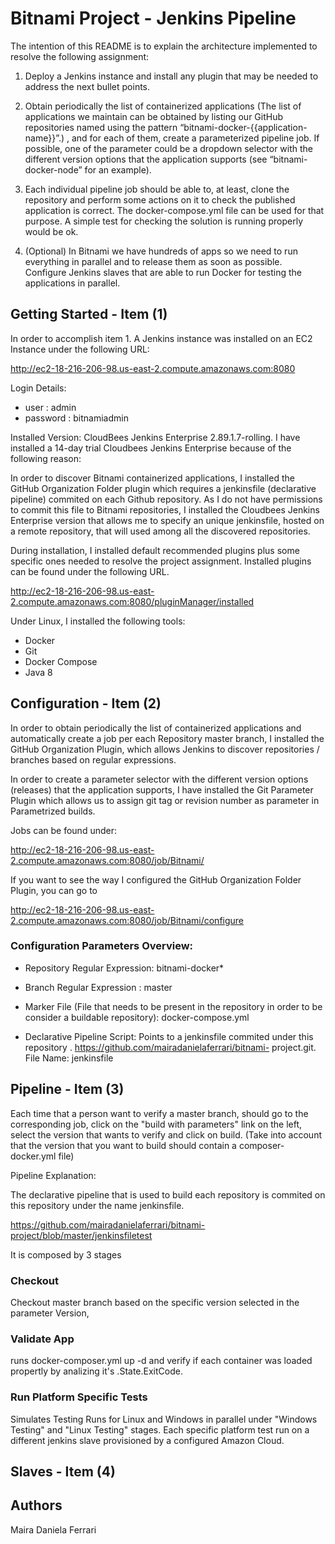 # Bitnami Project - Jenkins Pipeline

The intention of this README is to explain the architecture implemented to resolve the following assignment:

1. Deploy a Jenkins instance and install any plugin that may be needed to address the next
bullet points.

2. Obtain periodically the list of containerized applications (The list of applications we
maintain can be obtained by listing our GitHub repositories named using the pattern
“bitnami-docker-{{application-name}}”.) , and for each of them, create a
parameterized pipeline job. If possible, one of the parameter could be a dropdown
selector with the different version options that the application supports (see
“bitnami-docker-node” for an example).

3. Each individual pipeline job should be able to, at least, clone the repository and perform
some actions on it to check the published application is correct. The
docker-compose.yml file can be used for that purpose. A simple test for checking the
solution is running properly would be ok.

4. (Optional) In Bitnami we have hundreds of apps so we need to run everything in parallel
and to release them as soon as possible. Configure Jenkins slaves that are able to run
Docker for testing the applications in parallel.

## Getting Started - Item (1)

In order to accomplish item 1. A Jenkins instance was installed on an EC2 Instance under the following URL:

http://ec2-18-216-206-98.us-east-2.compute.amazonaws.com:8080

Login Details:
  - user     : admin
  - password : bitnamiadmin

Installed Version: CloudBees Jenkins Enterprise 2.89.1.7-rolling. I have installed a 14-day trial Cloudbees Jenkins Enterprise because of the following reason:

In order to discover Bitnami containerized applications, I installed the GitHub Organization Folder plugin which requires a jenkinsfile (declarative pipeline) commited on each Github repository. As I do not have permissions to commit this file to Bitnami repositories, I installed the Cloudbees Jenkins Enterprise version that allows me to specify an unique jenkinsfile, hosted on a remote repository, that will used among all the discovered repositories.

During installation, I installed default recommended plugins plus some specific ones needed to resolve the project assignment. Installed plugins can be found under the following URL.

http://ec2-18-216-206-98.us-east-2.compute.amazonaws.com:8080/pluginManager/installed

Under Linux, I installed the following tools:

- Docker
- Git
- Docker Compose
- Java 8

## Configuration - Item (2)

In order to obtain periodically the list of containerized applications and automatically create a job per each Repository master branch, I installed the GitHub Organization Plugin, which allows Jenkins to discover repositories / branches based on regular expressions.

In order to create a parameter selector with the different version options (releases) that the application supports, I have installed the Git Parameter Plugin which allows us to assign git tag or revision number as parameter in Parametrized builds.

Jobs can be found under:

http://ec2-18-216-206-98.us-east-2.compute.amazonaws.com:8080/job/Bitnami/

If you want to see the way I configured the GitHub Organization Folder Plugin, you can go to 

http://ec2-18-216-206-98.us-east-2.compute.amazonaws.com:8080/job/Bitnami/configure

### Configuration Parameters Overview:

- Repository Regular Expression: bitnami-docker*

- Branch Regular Expression : master

- Marker File (File that needs to be present in the repository in order to be consider a buildable repository): docker-compose.yml

- Declarative Pipeline Script: Points to a jenkinsfile commited under this repository . https://github.com/mairadanielaferrari/bitnami-
project.git. File Name: jenkinsfile

## Pipeline - Item (3)

Each time that a person want to verify a master branch, should go to the corresponding job, click on the "build with parameters" link on the left, select the version that wants to verify  and click on build. (Take into account that the version that you want to build should contain a composer-docker.yml file)

Pipeline Explanation:

The declarative pipeline that is used to build each repository is commited on this repository under the name jenkinsfile.

https://github.com/mairadanielaferrari/bitnami-project/blob/master/jenkinsfiletest

It is composed by 3 stages

### Checkout 
   
   Checkout master branch based on the specific version selected in the parameter Version,

### Validate App

runs docker-composer.yml up -d and verify if each container was loaded propertly by analizing it's .State.ExitCode.

### Run Platform Specific Tests

Simulates Testing Runs for Linux and Windows in parallel under "Windows Testing" and "Linux Testing" stages. Each specific platform test run on a different jenkins slave provisioned by a configured Amazon Cloud.

## Slaves - Item (4)



## Authors
Maira Daniela Ferrari
